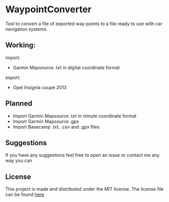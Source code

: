 WaypointConverter
=================

Tool to convert a file of exported way-points to a file ready to use with car navigation systems.

Working:
--------

import:
*  Garmin Mapsource .txt in digital coordinate format

export:
-  Opel Insignia coupe 2013

Planned
-------

+  Import Garmin Mapsource .txt in minute coordinate format
+  Import Garmin Mapsource .gpx
+  Import Basecamp .txt, .csv and .gpx files

Suggestions
-----------

If you have any suggestions feel free to open an issue or contact me any way you can

License
-------

This project is made and distributed under the MIT license.
The license file can be found [here](https://github.com/pveeckhout/WaypointConverter)
